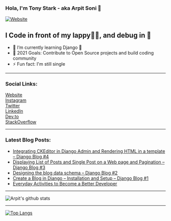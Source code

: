 ### Hola, I'm Tony Stark - aka Arpit Soni 👋

[![Website](https://img.shields.io/website?label=codesnail.com&style=for-the-badge&url=https%3A%2F%2Fcodestackr.com)](https://www.codesnail.com)

## I Code in front of my lappy👨‍💻, and debug in 🚽 

- 🌱 I’m currently learning Django 🦄
- 🎯 2021 Goals: Contribute to Open Source projects and build coding community
- ⚡ Fun fact: I'm still single

---

### Social Links:

[Website](https://www.codesnail.com/)<br>
[Instagram](https://www.instagram.com/code_snail/)<br>
[Twitter](https://twitter.com/code_snail)<br>
[LinkedIn](https://www.linkedin.com/in/arpitsoni108/)<br>
[Dev.to](https://dev.to/codesnail/)<br>
[StackOverflow](https://stackoverflow.com/users/8997228/arpit-soni)

---

### Latest Blog Posts:

<!-- BLOG-POST-LIST:START -->
- [Integrating CKEditor in Django Admin and Rendering HTML in a template – Django Blog #4](https://www.codesnail.com/integrating-ckeditor-in-django-admin-and-rendering-html-in-a-template-django-blog-4/)
- [Displaying List of Posts and Single Post on a Web page and Pagination – Django Blog #3](https://www.codesnail.com/displaying-list-of-posts-and-single-post-on-a-web-page-and-pagination-django-blog-3/)
- [Designing the blog data schema – Django Blog #2](https://www.codesnail.com/designing-the-blog-data-schema-django-blog-2/)
- [Create a Blog in Django – Installation and Setup – Django Blog #1](https://www.codesnail.com/create-a-blog-in-django-installation-and-setup-django-blog-1/)
- [Everyday Activities to Become a Better Developer](https://www.codesnail.com/everyday-activities-to-become-a-better-developer/)
<!-- BLOG-POST-LIST:END -->

---
![Arpit's github stats](https://github-readme-stats.vercel.app/api?username=soniarpit&show_icons=true&theme=dark&icon_color=fff)

---
[![Top Langs](https://github-readme-stats.vercel.app/api/top-langs/?username=soniarpit)](https://github.com/SoniArpit/)

